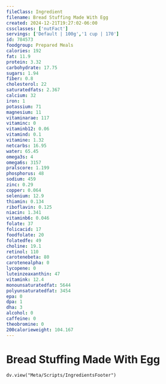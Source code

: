 ```yaml
---
fileClass: Ingredient
filename: Bread Stuffing Made With Egg
created: 2024-12-21T19:27:02-06:00
cssclasses: ['nutFact']
servings: ['Default | 100g','1 cup | 170']
id: 784573
foodgroup: Prepared Meals
calories: 192
fat: 11.9
protein: 3.32
carbohydrate: 17.75
sugars: 1.94
fiber: 0.8
cholesterol: 22
saturatedfats: 2.367
calcium: 32
iron: 1
potassium: 71
magnesium: 11
vitaminarae: 117
vitaminc: 0
vitaminb12: 0.06
vitamind: 0.1
vitamine: 1.32
netcarbs: 16.95
water: 65.45
omega3s: 4
omega6s: 3157
pralscore: 1.199
phosphorus: 48
sodium: 459
zinc: 0.29
copper: 0.064
selenium: 12.9
thiamin: 0.134
riboflavin: 0.125
niacin: 1.341
vitaminb6: 0.046
folate: 37
folicacid: 17
foodfolate: 20
folatedfe: 49
choline: 19.1
retinol: 110
carotenebeta: 80
carotenealpha: 0
lycopene: 0
luteinzeaxanthin: 47
vitamink: 12.4
monounsaturatedfat: 5644
polyunsaturatedfat: 3454
epa: 0
dpa: 1
dha: 3
alcohol: 0
caffeine: 0
theobromine: 0
200calorieweight: 104.167
---
```


# Bread Stuffing Made With Egg

```dataviewjs
dv.view("Meta/Scripts/IngredientsFooter")
```